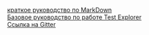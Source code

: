  [краткое руководство по MarkDown](https://paulradzkov.com/2014/markdown_cheatsheet)  
[Базовое руководство по работе Test Explorer](https://docs.microsoft.com/en-us/visualstudio/test/test-explorer-faq?view=vs-2017#remove-undocumented-interfaces)  
[Cсылка на Gitter](https://gitter.im/UTorNothing/community?utm_source=share-link&utm_medium=link&utm_campaign=share-link)  
